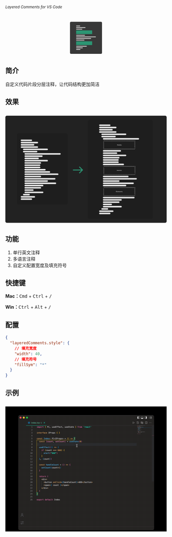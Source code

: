<sub><em>Layered Comments for VS Code</em></sub>
<h1 align="center">
  <img src="./assets/logo.png" height="100">
</h1>

## 简介

自定义代码片段分层注释，让代码结构更加简洁


## 效果
<h2 align="center">
  <img src="./assets/effect.png">
</h2>

## 功能

1. 单行英文注释
2. 多语言注释
3. 自定义配置宽度及填充符号

## 快捷键

**Mac：**<kbd>Cmd</kbd> + <kbd>Ctrl</kbd> + <kbd>/</kbd>

**Win：**<kbd>Ctrl</kbd> + <kbd>Alt</kbd> + <kbd>/</kbd>

## 配置

```json
{
  "layeredComments.style": {
    // 填充宽度
    "width": 40,
    // 填充符号
    "fillSym": "*"
  }
}
```

## 示例

<h2 align="center">
  <img src="./assets/example.gif">
</h2>